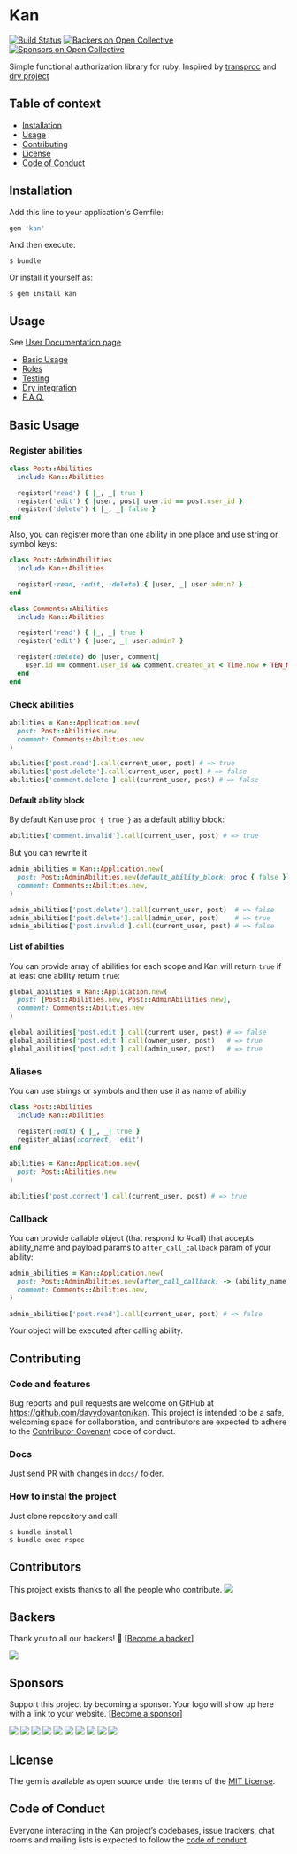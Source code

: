 # Kan
[![Build Status](https://travis-ci.org/davydovanton/kan.svg?branch=master)](https://travis-ci.org/davydovanton/kan)
[![Backers on Open Collective](https://opencollective.com/kan/backers/badge.svg)](#backers)
 [![Sponsors on Open Collective](https://opencollective.com/kan/sponsors/badge.svg)](#sponsors)

Simple functional authorization library for ruby. Inspired by [transproc](https://github.com/solnic/transproc) and [dry project](http://dry-rb.org)

## Table of context

* [Installation](#installation)
* [Usage](#usage)
* [Contributing](#contributing)
* [License](#license)
* [Code of Conduct](#code-of-conduct)

## Installation

Add this line to your application's Gemfile:

```ruby
gem 'kan'
```

And then execute:

    $ bundle

Or install it yourself as:

    $ gem install kan

## Usage

See [User Documentation page](http://kanrb.org/)

* [Basic Usage](http://kanrb.org/basic_usage)
* [Roles](http://kanrb.org/roles)
* [Testing](http://kanrb.org/testing)
* [Dry integration](http://kanrb.org/working_with_dry)
* [F.A.Q.](http://kanrb.org/faq)

## Basic Usage

### Register abilities

```ruby
class Post::Abilities
  include Kan::Abilities

  register('read') { |_, _| true }
  register('edit') { |user, post| user.id == post.user_id }
  register('delete') { |_, _| false }
end
```

Also, you can register more than one ability in one place and use string or symbol keys:

```ruby
class Post::AdminAbilities
  include Kan::Abilities

  register(:read, :edit, :delete) { |user, _| user.admin? }
end

class Comments::Abilities
  include Kan::Abilities

  register('read') { |_, _| true }
  register('edit') { |user, _| user.admin? }

  register(:delete) do |user, comment|
    user.id == comment.user_id && comment.created_at < Time.now + TEN_MINUTES
  end
end
```

### Check abilities

```ruby
abilities = Kan::Application.new(
  post: Post::Abilities.new,
  comment: Comments::Abilities.new
)

abilities['post.read'].call(current_user, post) # => true
abilities['post.delete'].call(current_user, post) # => false
abilities['comment.delete'].call(current_user, post) # => false
```

#### Default ability block

By default Kan use `proc { true }` as a default ability block:

```ruby
abilities['comment.invalid'].call(current_user, post) # => true
```

But you can rewrite it

```ruby
admin_abilities = Kan::Application.new(
  post: Post::AdminAbilities.new(default_ability_block: proc { false }),
  comment: Comments::Abilities.new,
)

admin_abilities['post.delete'].call(current_user, post)  # => false
admin_abilities['post.delete'].call(admin_user, post)    # => true
admin_abilities['post.invalid'].call(current_user, post) # => false
```

#### List of abilities
You can provide array of abilities for each scope and Kan will return `true` if at least one ability return `true`:

```ruby
global_abilities = Kan::Application.new(
  post: [Post::Abilities.new, Post::AdminAbilities.new],
  comment: Comments::Abilities.new
)

global_abilities['post.edit'].call(current_user, post) # => false
global_abilities['post.edit'].call(owner_user, post)   # => true
global_abilities['post.edit'].call(admin_user, post)   # => true
```

### Aliases

You can use strings or symbols and then use it as name of ability

```ruby
class Post::Abilities
  include Kan::Abilities

  register(:edit) { |_, _| true }
  register_alias(:correct, 'edit')
end

abilities = Kan::Application.new(
  post: Post::Abilities.new
)

abilities['post.correct'].call(current_user, post) # => true
```

### Callback

You can provide callable object (that respond to #call) that accepts ability_name and payload params to `after_call_callback` param of your ability:
```ruby
admin_abilities = Kan::Application.new(
  post: Post::AdminAbilities.new(after_call_callback: -> (ability_name, payload) { ... }),
  comment: Comments::Abilities.new,
)

admin_abilities['post.read'].call(current_user, post) # => false
```
Your object will be executed after calling ability.

## Contributing

### Code and features

Bug reports and pull requests are welcome on GitHub at https://github.com/davydovanton/kan. This project is intended to be a safe, welcoming space for collaboration, and contributors are expected to adhere to the [Contributor Covenant](http://contributor-covenant.org) code of conduct.

### Docs
Just send PR with changes in `docs/` folder.

### How to instal the project
Just clone repository and call:

```
$ bundle install
$ bundle exec rspec
```

## Contributors

This project exists thanks to all the people who contribute.
<a href="https://github.com/davydovanton/kan/contributors"><img src="https://opencollective.com/kan/contributors.svg?width=890&button=false" /></a>


## Backers

Thank you to all our backers! 🙏 [[Become a backer](https://opencollective.com/kan#backer)]

<a href="https://opencollective.com/kan#backers" target="_blank"><img src="https://opencollective.com/kan/backers.svg?width=890"></a>


## Sponsors

Support this project by becoming a sponsor. Your logo will show up here with a link to your website. [[Become a sponsor](https://opencollective.com/kan#sponsor)]

<a href="https://opencollective.com/kan/sponsor/0/website" target="_blank"><img src="https://opencollective.com/kan/sponsor/0/avatar.svg"></a>
<a href="https://opencollective.com/kan/sponsor/1/website" target="_blank"><img src="https://opencollective.com/kan/sponsor/1/avatar.svg"></a>
<a href="https://opencollective.com/kan/sponsor/2/website" target="_blank"><img src="https://opencollective.com/kan/sponsor/2/avatar.svg"></a>
<a href="https://opencollective.com/kan/sponsor/3/website" target="_blank"><img src="https://opencollective.com/kan/sponsor/3/avatar.svg"></a>
<a href="https://opencollective.com/kan/sponsor/4/website" target="_blank"><img src="https://opencollective.com/kan/sponsor/4/avatar.svg"></a>
<a href="https://opencollective.com/kan/sponsor/5/website" target="_blank"><img src="https://opencollective.com/kan/sponsor/5/avatar.svg"></a>
<a href="https://opencollective.com/kan/sponsor/6/website" target="_blank"><img src="https://opencollective.com/kan/sponsor/6/avatar.svg"></a>
<a href="https://opencollective.com/kan/sponsor/7/website" target="_blank"><img src="https://opencollective.com/kan/sponsor/7/avatar.svg"></a>
<a href="https://opencollective.com/kan/sponsor/8/website" target="_blank"><img src="https://opencollective.com/kan/sponsor/8/avatar.svg"></a>
<a href="https://opencollective.com/kan/sponsor/9/website" target="_blank"><img src="https://opencollective.com/kan/sponsor/9/avatar.svg"></a>



## License

The gem is available as open source under the terms of the [MIT License](https://opensource.org/licenses/MIT).

## Code of Conduct

Everyone interacting in the Kan project’s codebases, issue trackers, chat rooms and mailing lists is expected to follow the [code of conduct](https://github.com/davydovanton/kan/blob/master/CODE_OF_CONDUCT.md).

